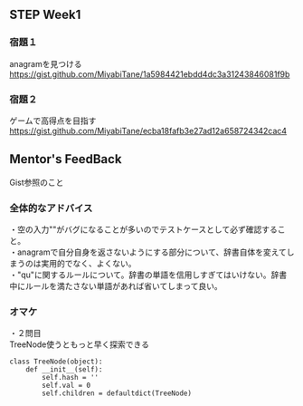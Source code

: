 ## STEP Week1


### 宿題１<br>

anagramを見つける<br>
https://gist.github.com/MiyabiTane/1a5984421ebdd4dc3a31243846081f9b


### 宿題２<br>
ゲームで高得点を目指す<br>
https://gist.github.com/MiyabiTane/ecba18fafb3e27ad12a658724342cac4


## Mentor's FeedBack

Gist参照のこと<br>


### 全体的なアドバイス<br>

・空の入力""がバグになることが多いのでテストケースとして必ず確認すること。<br>
・anagramで自分自身を返さないようにする部分について、辞書自体を変えてしまうのは実用的でなく、よくない。<br>
・"qu"に関するルールについて。辞書の単語を信用しすぎてはいけない。辞書中にルールを満たさない単語があれば省いてしまって良い。<br>


### オマケ<br>

・２問目<br>
TreeNode使うともっと早く探索できる
```
class TreeNode(object):
    def __init__(self):
        self.hash = ''
        self.val = 0
        self.children = defaultdict(TreeNode)
```



